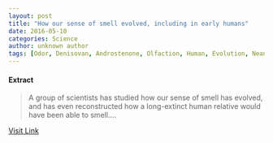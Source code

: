 ```yaml
---
layout: post
title: "How our sense of smell evolved, including in early humans"
date: 2016-05-10
categories: Science
author: unknown author
tags: [Odor, Denisovan, Androstenone, Olfaction, Human, Evolution, Neanderthal, Sense, Taste, Life sciences, Organisms, Biology]
---
```





#### Extract
>A group of scientists has studied how our sense of smell has evolved, and has even reconstructed how a long-extinct human relative would have been able to smell....



[Visit Link](http://www.sciencedaily.com/releases/2015/07/150702112110.htm)


